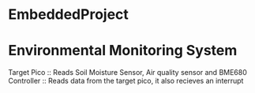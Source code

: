 # EmbeddedProject
# Environmental Monitoring System

 Target Pico :: Reads Soil Moisture Sensor, Air quality sensor and BME680  
 Controller :: Reads data from the target pico, it also recieves an interrupt 
